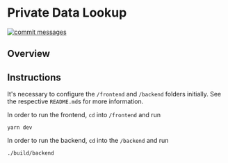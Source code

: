 # Private Data Lookup

[![commit messages](https://github.com/csirianni/private-data-lookup/actions/workflows/commits.yml/badge.svg)](https://github.com/csirianni/private-data-lookup/actions/workflows/commits.yml)

## Overview

## Instructions

It's necessary to configure the `/frontend` and `/backend` folders initially. See the respective `README.md`s for more information.

In order to run the frontend, `cd` into `/frontend` and run

```console
yarn dev 
```

In order to run the backend, `cd` into the `/backend` and run

```console
./build/backend 
```
